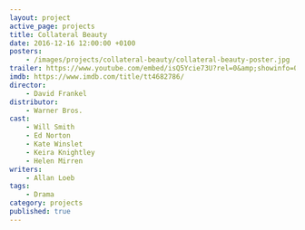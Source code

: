 ```yaml
---
layout: project
active_page: projects
title: Collateral Beauty
date: 2016-12-16 12:00:00 +0100
posters:
    - /images/projects/collateral-beauty/collateral-beauty-poster.jpg
trailer: https://www.youtube.com/embed/isQ5Ycie73U?rel=0&amp;showinfo=0
imdb: https://www.imdb.com/title/tt4682786/
director:
    - David Frankel
distributor:
    - Warner Bros.
cast:
    - Will Smith
    - Ed Norton
    - Kate Winslet
    - Keira Knightley
    - Helen Mirren
writers:
    - Allan Loeb
tags:
    - Drama
category: projects
published: true
---
```


